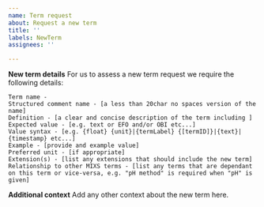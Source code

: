 ```yaml
---
name: Term request
about: Request a new term
title: ''
labels: NewTerm
assignees: ''

---
```


**New term details**
For us to assess a new term request we require the following details:
```
Term name - 
Structured comment name - [a less than 20char no spaces version of the name]
Definition - [a clear and concise description of the term including ]
Expected value - [e.g. text or EFO and/or OBI etc...]
Value syntax - [e.g. {float} {unit}|{termLabel} {[termID]}|{text}|{timestamp} etc...]
Example - [provide and example value]
Preferred unit - [if appropriate]
Extension(s) - [list any extensions that should include the new term]
Relationship to other MIXS terms - [list any terms that are dependant on this term or vice-versa, e.g. "pH method" is required when "pH" is given]
```

**Additional context**
Add any other context about the new term here.
